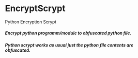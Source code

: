 # EncryptScrypt
Python Encryption Scrypt

##### Encrypt python programm/module to obfuscated python file.
##### Python scrypt works as usual just the python file contents are obfuscated.
